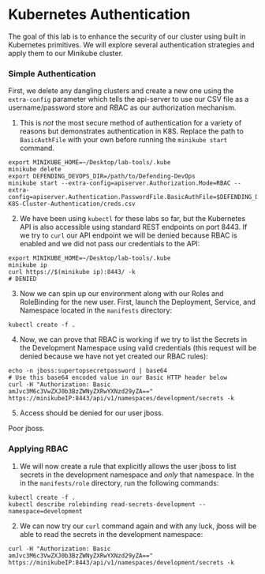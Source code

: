 # Kubernetes Authentication

The goal of this lab is to enhance the security of our cluster using built in Kubernetes primitives. We will explore several authentication strategies and apply them to our Minikube cluster.

### Simple Authentication
First, we delete any dangling clusters and create a new one using the `extra-config` parameter which tells the api-server to use our CSV file as a username/password store and RBAC as our authorization mechanism. 

1. This is *not* the most secure method of authentication for a variety of reasons but demonstrates authentication in K8S. Replace the path to `BasicAuthFile` with your own before running the `minikube start` command. 
```
export MINIKUBE_HOME=~/Desktop/lab-tools/.kube
minikube delete
export DEFENDING_DEVOPS_DIR=/path/to/Defending-DevOps
minikube start --extra-config=apiserver.Authorization.Mode=RBAC --extra-config=apiserver.Authentication.PasswordFile.BasicAuthFile=$DEFENDING_DEVOPS_DIR/labs/004-K8S-Cluster-Authentication/creds.csv
```

2. We have been using `kubectl` for these labs so far, but the Kubernetes API is also accessible using standard REST endpoints on port 8443. If we try to `curl` our API endpoint we will be denied because RBAC is enabled and we did not pass our credentials to the API:
```
export MINIKUBE_HOME=~/Desktop/lab-tools/.kube
minikube ip
curl https://$(minikube ip):8443/ -k
# DENIED
```

3. Now we can spin up our environment along with our Roles and RoleBinding for the new user. First, launch the Deployment, Service, and Namespace located in the `manifests` directory:
```
kubectl create -f .
```

4. Now, we can prove that RBAC is working if we try to list the Secrets in the Development Namespace using valid credentials (this request will be denied because we have not yet created our RBAC rules):
```
echo -n jboss:supertopsecretpassword | base64
# Use this base64 encoded value in our Basic HTTP header below
curl -H "Authorization: Basic amJvc3M6c3VwZXJ0b3BzZWNyZXRwYXNzd29yZA==" https://minikubeIP:8443/api/v1/namespaces/development/secrets -k
```

5. Access should be denied for our user jboss. 

Poor jboss.

### Applying RBAC
1. We will now create a rule that explicitly allows the user jboss to list secrets in the development namespace and *only* that namespace. In the in the `manifests/role` directory, run the following commands:
```
kubectl create -f .
kubectl describe rolebinding read-secrets-development --namespace=development
```

2. We can now try our `curl` command again and with any luck, jboss will be able to read the secrets in the development namespace:
```
curl -H "Authorization: Basic amJvc3M6c3VwZXJ0b3BzZWNyZXRwYXNzd29yZA==" https://minikubeIP:8443/api/v1/namespaces/development/secrets -k
```

